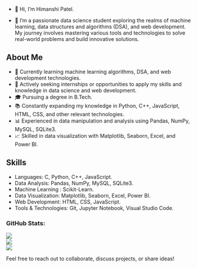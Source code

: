 
- 👋 Hi, I’m Himanshi Patel.

- 🌱 I’m a passionate data science student exploring the realms of machine learning, data structures and algorithms (DSA), and web development. My journey involves mastering various tools and technologies to solve real-world problems and build innovative solutions.

## About Me

- 🌱 Currently learning machine learning algorithms, DSA, and web development technologies.
- 💼 Actively seeking internships or opportunities to apply my skills and knowledge in data science and web development.
- 🎓 Pursuing a degree in B.Tech.
- 📚 Constantly expanding my knowledge in Python, C++, JavaScript, HTML, CSS, and other relevant technologies.
- 📊 Experienced in data manipulation and analysis using Pandas, NumPy, MySQL, SQLite3.
- 📈 Skilled in data visualization with Matplotlib, Seaborn, Excel, and Power BI.


## Skills

- Languages: C, Python, C++, JavaScript.
- Data Analysis: Pandas, NumPy, MySQL, SQLite3.
- Machine Learning : Scikit-Learn.
- Data Visualization: Matplotlib, Seaborn, Excel, Power BI.
- Web Development: HTML, CSS, JavaScript.
- Tools & Technologies: Git, Jupyter Notebook, Visual Studio Code.

### GitHub Stats:
![](https://github-readme-stats.vercel.app/api?username=Himanshipatel04&theme=dark&hide_border=true&include_all_commits=true&count_private=true)<br/>
![](https://github-readme-streak-stats.herokuapp.com/?user=Himanshipatel04&theme=dark&hide_border=true)<br/>
![](https://github-readme-stats.vercel.app/api/top-langs/?username=Himanshipatel04&theme=dark&hide_border=true&include_all_commits=true&count_private=true&layout=compact)

Feel free to reach out to collaborate, discuss projects, or share ideas!



